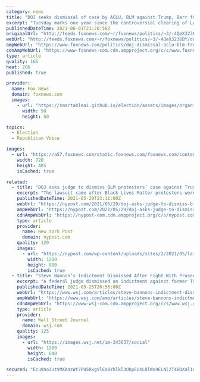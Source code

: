 ```yaml
---
category: news
title: "DOJ seeks dismissal of case by ACLU, BLM against Trump, Barr for clearing Lafayette Park"
excerpt: "Tuesday marks one year since the controversial clearing of Lafayette Square protesters before President Trump visited St. John’s Church, and Department of Justice (DOJ) lawyers have requested a federal judge toss out cases against former President Trump, former Attorney General Bill Barr and other Trump-era"
publishedDateTime: 2021-06-01T21:20:56Z
originalUrl: "http://feeds.foxnews.com/~r/foxnews/politics/~3/-4QeX3236BY/doj-dismissal-aclu-blm-trump-barr-clearing-lafayette-park"
webUrl: "http://feeds.foxnews.com/~r/foxnews/politics/~3/-4QeX3236BY/doj-dismissal-aclu-blm-trump-barr-clearing-lafayette-park"
ampWebUrl: "https://www.foxnews.com/politics/doj-dismissal-aclu-blm-trump-barr-clearing-lafayette-park.amp"
cdnAmpWebUrl: "https://www-foxnews-com.cdn.ampproject.org/c/s/www.foxnews.com/politics/doj-dismissal-aclu-blm-trump-barr-clearing-lafayette-park.amp"
type: article
quality: 166
heat: 206
published: true

provider:
  name: Fox News
  domain: foxnews.com
  images:
    - url: "https://smartableai.github.io/election/assets/images/organizations/foxnews.com-50x50.jpg"
      width: 50
      height: 50

topics:
  - Election
  - Republican Voice

images:
  - url: "https://a57.foxnews.com/static.foxnews.com/foxnews.com/content/uploads/2020/06/720/405/Lafayette-Park.jpg?ve=1&tl=1"
    width: 720
    height: 405
    isCached: true

related:
  - title: "DOJ asks judge to dismiss BLM protesters’ case against Trump over Lafayette Square"
    excerpt: "The lawsuit came after Black Lives Matter protesters were cleared from Lafayette Park in Washington D.C. by police."
    publishedDateTime: 2021-05-29T23:11:00Z
    webUrl: "https://nypost.com/2021/05/29/doj-asks-judge-to-dismiss-blm-protesters-lafayette-square-case-against-trump/"
    ampWebUrl: "https://nypost.com/2021/05/29/doj-asks-judge-to-dismiss-blm-protesters-lafayette-square-case-against-trump/amp/"
    cdnAmpWebUrl: "https://nypost-com.cdn.ampproject.org/c/s/nypost.com/2021/05/29/doj-asks-judge-to-dismiss-blm-protesters-lafayette-square-case-against-trump/amp/"
    type: article
    provider:
      name: New York Post
      domain: nypost.com
    quality: 129
    images:
      - url: "https://nypost.com/wp-content/uploads/sites/2/2021/05/lafayette-park.jpg?quality=90&strip=all&w=1200"
        width: 1200
        height: 800
        isCached: true
  - title: "Steve Bannon’s Indictment Dismissed After Fight With Prosecutors Over Trump Pardon’s Reach"
    excerpt: "A federal judge dismissed an indictment against former Trump adviser Steve Bannon, declining an unusual request by prosecutors to keep the fraud charges in place despite a presidential pardon."
    publishedDateTime: 2021-05-25T20:58:00Z
    webUrl: "https://www.wsj.com/articles/steve-bannons-indictment-dismissed-after-fight-with-prosecutors-over-pardons-reach-11621978062"
    ampWebUrl: "https://www.wsj.com/amp/articles/steve-bannons-indictment-dismissed-after-fight-with-prosecutors-over-pardons-reach-11621978062"
    cdnAmpWebUrl: "https://www-wsj-com.cdn.ampproject.org/c/s/www.wsj.com/amp/articles/steve-bannons-indictment-dismissed-after-fight-with-prosecutors-over-pardons-reach-11621978062"
    type: article
    provider:
      name: Wall Street Journal
      domain: wsj.com
    quality: 125
    images:
      - url: "https://images.wsj.net/im-343637/social"
        width: 1280
        height: 640
        isCached: true

secured: "Ecu9no3utVMXAazWt7P05RxgVlEaBYhlkl3UhpEUXL8lWx9ELNl2T4BOXalIdJ+ffBl4b7/vjqzYnYe4VM9lLF6UA9o2xp61KLkfcjCEgwKgyNBU/TglNMc8LBjmKiwIVvbP0Z/bdDtOFrDDDRatks2llUO1BmKvyXOqQr+YVKk1w0FSJI63PdnarT9YZtRbaQp8LnkPfOK96LhNtzKh4C37YGhT74Y42MmeM/3pZ7+ScVAEV2RE2CXLxXvQwGSx5fbw9Xz+xt4bbdBdxrBObjp+GWvUsT6WpRNyWfxAn48bDMHFX8go90fIyhzrSeGt5APzYdmDEtrJVlmpCFe37VLYp/Qc/1t43RRKkidLnNg=;/Uvj6/FsyqpqjRYf6RJaRw=="
---
```


